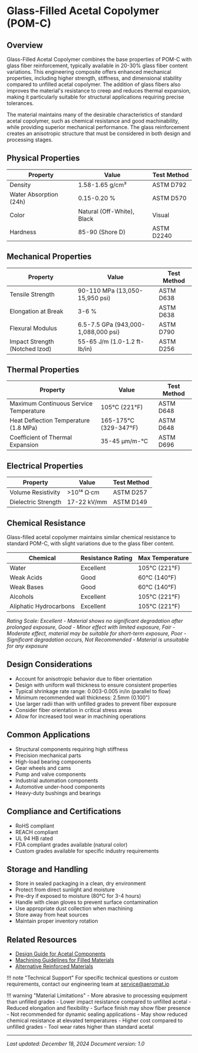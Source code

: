# Glass-Filled Acetal Copolymer (POM-C)

## Overview
Glass-Filled Acetal Copolymer combines the base properties of POM-C with glass fiber reinforcement, typically available in 20-30% glass fiber content variations. This engineering composite offers enhanced mechanical properties, including higher strength, stiffness, and dimensional stability compared to unfilled acetal copolymer. The addition of glass fibers also improves the material's resistance to creep and reduces thermal expansion, making it particularly suitable for structural applications requiring precise tolerances.

The material maintains many of the desirable characteristics of standard acetal copolymer, such as chemical resistance and good machinability, while providing superior mechanical performance. The glass reinforcement creates an anisotropic structure that must be considered in both design and processing stages.

## Physical Properties

| Property | Value | Test Method |
|----------|--------|-------------|
| Density | 1.58-1.65 g/cm³ | ASTM D792 |
| Water Absorption (24h) | 0.15-0.20 % | ASTM D570 |
| Color | Natural (Off-White), Black | Visual |
| Hardness | 85-90 (Shore D) | ASTM D2240 |

## Mechanical Properties

| Property | Value | Test Method |
|----------|--------|-------------|
| Tensile Strength | 90-110 MPa (13,050-15,950 psi) | ASTM D638 |
| Elongation at Break | 3-6 % | ASTM D638 |
| Flexural Modulus | 6.5-7.5 GPa (943,000-1,088,000 psi) | ASTM D790 |
| Impact Strength (Notched Izod) | 55-65 J/m (1.0-1.2 ft-lb/in) | ASTM D256 |

## Thermal Properties

| Property | Value | Test Method |
|----------|--------|-------------|
| Maximum Continuous Service Temperature | 105°C (221°F) | ASTM D648 |
| Heat Deflection Temperature (1.8 MPa) | 165-175°C (329-347°F) | ASTM D648 |
| Coefficient of Thermal Expansion | 35-45 μm/m-°C | ASTM D696 |

## Electrical Properties

| Property | Value | Test Method |
|----------|--------|-------------|
| Volume Resistivity | >10¹⁴ Ω·cm | ASTM D257 |
| Dielectric Strength | 17-22 kV/mm | ASTM D149 |

## Chemical Resistance
Glass-filled acetal copolymer maintains similar chemical resistance to standard POM-C, with slight variations due to the glass fiber content.

| Chemical | Resistance Rating | Max Temperature |
|----------|------------------|-----------------|
| Water | Excellent | 105°C (221°F) |
| Weak Acids | Good | 60°C (140°F) |
| Weak Bases | Good | 60°C (140°F) |
| Alcohols | Excellent | 105°C (221°F) |
| Aliphatic Hydrocarbons | Excellent | 105°C (221°F) |

*Rating Scale: Excellent - Material shows no significant degradation after prolonged exposure, Good - Minor effect with limited exposure, Fair - Moderate effect, material may be suitable for short-term exposure, Poor - Significant degradation occurs, Not Recommended - Material is unsuitable for any exposure*

## Design Considerations
- Account for anisotropic behavior due to fiber orientation
- Design with uniform wall thickness to ensure consistent properties
- Typical shrinkage rate range: 0.003-0.005 in/in (parallel to flow)
- Minimum recommended wall thickness: 2.5mm (0.100")
- Use larger radii than with unfilled grades to prevent fiber exposure
- Consider fiber orientation in critical stress areas
- Allow for increased tool wear in machining operations

## Common Applications
- Structural components requiring high stiffness
- Precision mechanical parts
- High-load bearing components
- Gear wheels and cams
- Pump and valve components
- Industrial automation components
- Automotive under-hood components
- Heavy-duty bushings and bearings

## Compliance and Certifications
- RoHS compliant
- REACH compliant
- UL 94 HB rated
- FDA compliant grades available (natural color)
- Custom grades available for specific industry requirements

## Storage and Handling
- Store in sealed packaging in a clean, dry environment
- Protect from direct sunlight and moisture
- Pre-dry if exposed to moisture (80°C for 3-4 hours)
- Handle with clean gloves to prevent surface contamination
- Use appropriate dust collection when machining
- Store away from heat sources
- Maintain proper inventory rotation

## Related Resources
- [Design Guide for Acetal Components](../design-guides/plastic-design.md)
- [Machining Guidelines for Filled Materials](../machining/plastics.md)
- [Alternative Reinforced Materials](../materials/index.md)

!!! note "Technical Support"
    For specific technical questions or custom requirements, contact our engineering team at service@aeromat.io

!!! warning "Material Limitations"
    - More abrasive to processing equipment than unfilled grades
    - Lower impact resistance compared to unfilled acetal
    - Reduced elongation and flexibility
    - Surface finish may show fiber presence
    - Not recommended for dynamic sealing applications
    - May show reduced chemical resistance at elevated temperatures
    - Higher cost compared to unfilled grades
    - Tool wear rates higher than standard acetal

---
*Last updated: December 18, 2024*
*Document version: 1.0*
